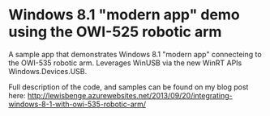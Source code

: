 Windows 8.1 "modern app" demo using the OWI-525 robotic arm
===========================================================

A sample app that demonstrates Windows 8.1 "modern app" connecteing to the OWI-535 robotic arm. Leverages WinUSB via the new WinRT APIs Windows.Devices.USB.

Full description of the code, and samples can be found on my blog post here: 
http://lewisbenge.azurewebsites.net/2013/09/20/integrating-windows-8-1-with-owi-535-robotic-arm/
